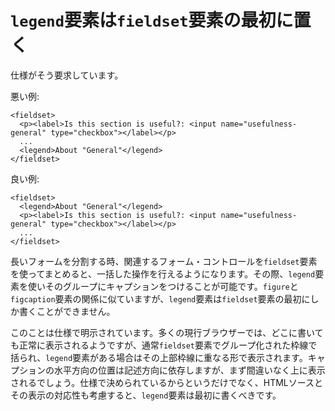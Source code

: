 # `legend`要素は`fieldset`要素の最初に置く

仕様がそう要求しています。

悪い例:

    <fieldset>
      <p><label>Is this section is useful?: <input name="usefulness-general" type="checkbox"></label></p>
      ...
      <legend>About "General"</legend>
    </fieldset>

良い例:

    <fieldset>
      <legend>About "General"</legend>
      <p><label>Is this section is useful?: <input name="usefulness-general" type="checkbox"></label></p>
      ...
    </fieldset>

長いフォームを分割する時、関連するフォーム・コントロールを`fieldset`要素を使ってまとめると、一括した操作を行えるようになります。その際、`legend`要素を使いそのグループにキャプションをつけることが可能です。`figure`と`figcaption`要素の関係に似ていますが、`legend`要素は`fieldset`要素の最初にしか書くことができません。

このことは仕様で明示されています。多くの現行ブラウザーでは、どこに書いても正常に表示されるようですが、通常`fieldset`要素でグループ化された枠線で括られ、`legend`要素がある場合はその上部枠線に重なる形で表示されます。キャプションの水平方向の位置は記述方向に依存しますが、まず間違いなく上に表示されるでしょう。仕様で決められているからというだけでなく、HTMLソースとその表示の対応性も考慮すると、`legend`要素は最初に書くべきです。
